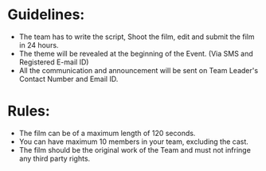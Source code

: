 <!-- TITLE: India Film Project - Campus Connect -->
<!-- SUBTITLE: Film-making Competition. -->

# Guidelines:

* The team has to write the script, Shoot the film, edit and submit the film in 24 hours.
* The theme will be revealed at the beginning of the Event. (Via SMS and Registered E-mail ID)
* All the communication and announcement will be sent on Team Leader's Contact Number and Email ID.

# Rules:

* The film can be of a maximum length of 120 seconds.
* You can have maximum 10 members in your team, excluding the cast.
* The film should be the original work of the Team and must not infringe any third party rights.